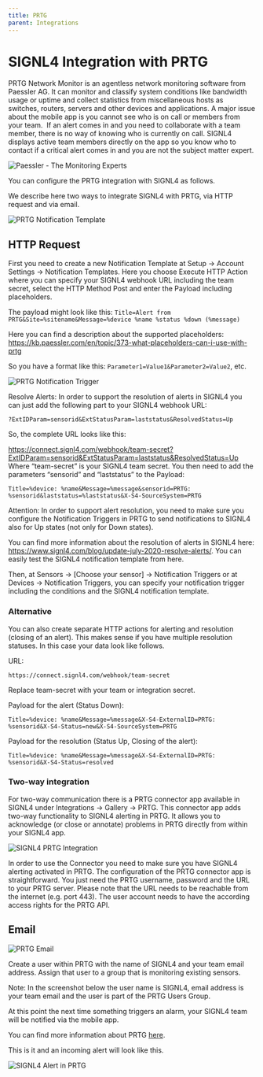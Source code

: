 ```yaml
---
title: PRTG
parent: Integrations
---
```


# SIGNL4 Integration with PRTG

PRTG Network Monitor is an agentless network monitoring software from Paessler AG. It can monitor and classify system conditions like bandwidth usage or uptime and collect statistics from miscellaneous hosts as switches, routers, servers and other devices and applications. A major issue about the mobile app is you cannot see who is on call or members from your team.  If an alert comes in and you need to collaborate with a team member, there is no way of knowing who is currently on call. SIGNL4 displays active team members directly on the app so you know who to contact if a critical alert comes in and you are not the subject matter expert.

![Paessler - The Monitoring Experts](paessler-the-monitoring-experts.png)

You can configure the PRTG integration with SIGNL4 as follows.

We describe here two ways to integrate SIGNL4 with PRTG, via HTTP request and via email.

![PRTG Notification Template](prtg-notification-template.png)

## HTTP Request

First you need to create a new Notification Template at Setup -> Account Settings -> Notification Templates. Here you choose Execute HTTP Action where you can specify your SIGNL4 webhook URL including the team secret, select the HTTP Method Post and enter the Payload including placeholders.

The payload might look like this: ```Title=Alert from PRTG&Site=%sitename&Message=%device %name %status %down (%message)```

Here you can find a description about the supported placeholders: https://kb.paessler.com/en/topic/373-what-placeholders-can-i-use-with-prtg

So you have a format like this: ```Parameter1=Value1&Parameter2=Value2```, etc.

![PRTG Notification Trigger](prtg-notification-trigger.png)

Resolve Alerts: In order to support the resolution of alerts in SIGNL4 you can just add the following part to your SIGNL4 webhook URL:

```
?ExtIDParam=sensorid&ExtStatusParam=laststatus&ResolvedStatus=Up
```

So, the complete URL looks like this:

https://connect.signl4.com/webhook/team-secret?ExtIDParam=sensorid&ExtStatusParam=laststatus&ResolvedStatus=Up
Where “team-secret” is your SIGNL4 team secret. You then need to add the parameters “sensorid” and “laststatus” to the Payload:

```
Title=%device: %name&Message=%message&sensorid=PRTG: %sensorid&laststatus=%laststatus&X-S4-SourceSystem=PRTG
```
Attention: In order to support alert resolution, you need to make sure you configure the Notification Triggers in PRTG to send notifications to SIGNL4 also for Up states (not only for Down states).

You can find more information about the resolution of alerts in SIGNL4 here: https://www.signl4.com/blog/update-july-2020-resolve-alerts/. You can easily test the SIGNL4 notification template from here.

Then, at Sensors -> [Choose your sensor] -> Notification Triggers or at Devices -> Notification Triggers, you can specify your notification trigger including the conditions and the SIGNL4 notification template.

### Alternative

You can also create separate HTTP actions for alerting and resolution (closing of an alert). This makes sense if you have multiple resolution statuses. In this case your data look like follows.

URL:

```
https://connect.signl4.com/webhook/team-secret
```
Replace team-secret with your team or integration secret.

Payload for the alert (Status Down):

```
Title=%device: %name&Message=%message&X-S4-ExternalID=PRTG: %sensorid&X-S4-Status=new&X-S4-SourceSystem=PRTG
```

Payload for the resolution (Status Up, Closing of the alert):

```
Title=%device: %name&Message=%message&X-S4-ExternalID=PRTG: %sensorid&X-S4-Status=resolved
```

### Two-way integration

For two-way communication there is a PRTG connector app available in SIGNL4 under Integrations -> Gallery -> PRTG. This connector app adds two-way functionality to SIGNL4 alerting in PRTG. It allows you to acknowledge (or close or annotate) problems in PRTG directly from within your SIGNL4 app.

![SIGNL4 PRTG Integration](signl4-prtg-app.png)

In order to use the Connector you need to make sure you have SIGNL4 alerting activated in PRTG. The configuration of the PRTG connector app is straightforward. You just need the PRTG username, password and the URL to your PRTG server. Please note that the URL needs to be reachable from the internet (e.g. port 443). The user account needs to have the according access rights for the PRTG API.

## Email

![PRTG Email](prtg-email.png)

Create a user within PRTG with the name of SIGNL4 and your team email address. Assign that user to a group that is monitoring existing sensors.

Note: In the screenshot below the user name is SIGNL4, email address is your team email and the user is part of the PRTG Users Group.

At this point the next time something triggers an alarm, your SIGNL4 team will be notified via the mobile app.

You can find more information about PRTG [here](https://kb.paessler.com/en/topic/89558-how-can-i-integrate-derdack-signl4-into-prtg).

This is it and an incoming alert will look like this.

![SIGNL4 Alert in PRTG](signl4-prtg.png)
